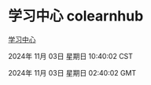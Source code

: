 # 学习中心 colearnhub
[学习中心](http://219.139.197.74:56308/colearnhub/)

2024年 11月 03日 星期日 10:40:02 CST

2024年 11月 03日 星期日 02:40:02 GMT
